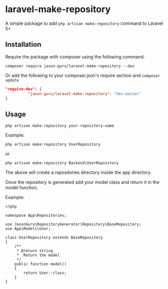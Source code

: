 # laravel-make-repository
A simple package to add `php artisan make:repository` command to Laravel 5+

## Installation
Require the package with composer using the following command:

`composer require jason-guru/laravel-make-repository --dev`

Or add the following to your composer.json's require section and `composer update`

```json
"require-dev": {
          "jason-guru/laravel-make-repository": "dev-master"
}
```
## Usage
`php artisan make:repository your-repository-name`

Example:
```
php artisan make:repository UserRepository
```
or
```
php artisan make:repository Backend\UserRepository
```

The above will create a repositories directory inside the app directory.

Once the repository is generated add your model class and return it in the model function,

Example:

```
<?php

namespace App\Repositories;

use JasonGuru\RepositoryGenerator\Repository\BaseRepository;
use App\Models\User;

class UserRepository extends BaseRepository
{
    /**
     * @return string
     *  Return the model
     */
    public function model()
    {
        return User::class;
    }
}

```


